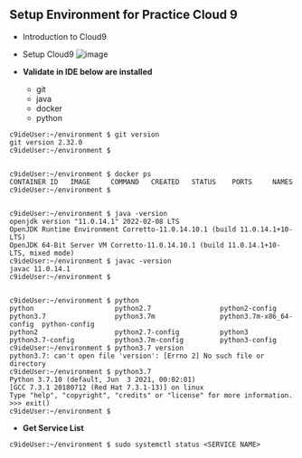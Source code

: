## Setup Environment for Practice Cloud 9
* Introduction to Cloud9
* Setup Cloud9
![image](https://user-images.githubusercontent.com/4485129/162073604-d9bb5d8e-ccd9-44dd-a472-5b53ff7252d1.png)

* **Validate in IDE below are installed**
  * git
  * java  
  * docker
  * python
```
c9ideUser:~/environment $ git version
git version 2.32.0
c9ideUser:~/environment $ 


c9ideUser:~/environment $ docker ps
CONTAINER ID   IMAGE     COMMAND   CREATED   STATUS    PORTS     NAMES
c9ideUser:~/environment $ 


c9ideUser:~/environment $ java -version
openjdk version "11.0.14.1" 2022-02-08 LTS
OpenJDK Runtime Environment Corretto-11.0.14.10.1 (build 11.0.14.1+10-LTS)
OpenJDK 64-Bit Server VM Corretto-11.0.14.10.1 (build 11.0.14.1+10-LTS, mixed mode)
c9ideUser:~/environment $ javac -version
javac 11.0.14.1
c9ideUser:~/environment $ 


c9ideUser:~/environment $ python
python                    python2.7                 python2-config            python3.7                 python3.7m                python3.7m-x86_64-config  python-config             
python2                   python2.7-config          python3                   python3.7-config          python3.7m-config         python3-config            
c9ideUser:~/environment $ python3.7 version
python3.7: can't open file 'version': [Errno 2] No such file or directory
c9ideUser:~/environment $ python3.7 
Python 3.7.10 (default, Jun  3 2021, 00:02:01) 
[GCC 7.3.1 20180712 (Red Hat 7.3.1-13)] on linux
Type "help", "copyright", "credits" or "license" for more information.
>>> exit()
c9ideUser:~/environment $ 
```
* **Get Service List** 
```
c9ideUser:~/environment $ sudo systemctl status <SERVICE NAME>
```
